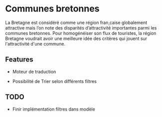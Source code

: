# Communes bretonnes

La Bretagne est considéré comme une région fran¸caise globalement attractive mais l’on note des disparités d’attractivité importantes parmi les communes bretonnes. Pour homogénéiser son flux de touristes, la région Bretagne voudrait avoir une meilleure idée des critères qui jouent sur l'attractivité d'une commune.



## Features

- Moteur de traduction

- Possibilité de Trier selon différents filtres

## TODO

- Finir implémentation filtres dans modèle
